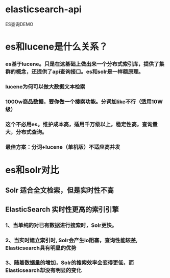 # elasticsearch-api
ES查询DEMO

# es和lucene是什么关系？
### es基于lucene。只是在这基础上做出来一个分布式索引库，提供了集群的概念，还提供了api查询接口。es和solr是一样额原理。

### lucene为何可以做大数据文本检索
### 1000w商品数据，要你做一个搜索功能。分词加like不行（适用10W级）
### 这个不必用es。维护成本高，适用千万级以上，稳定性高，查询量大，分布式查询。
### 最佳方案：分词+lucene（单机版）不适应高并发

# es和solr对比
## Solr            适合全文检索，但是实时性不高
## ElasticSearch   实时性更高的索引引擎
### 1、当单纯的对已有数据进行搜索时，Solr更快。
### 2、当实时建立索引时, Solr会产生io阻塞，查询性能较差, Elasticsearch具有明显的优势
### 3、随着数据量的增加，Solr的搜索效率会变得更低，而Elasticsearch却没有明显的变化
